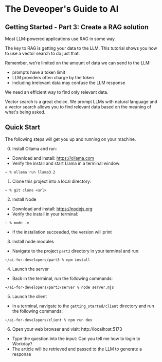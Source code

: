 # The Deveoper's Guide to AI

## Getting Started - Part 3: Create a RAG solution

Most LLM-powered applications use RAG in some way.

The key to RAG is getting your data to the LLM.  This tutorial shows you how to use a vector search to do just that.

Remember, we're limited on the amount of data we can send to the LLM:

- prompts have a token limit
- LLM providers often charge by the token
- including irrelevant data may confuse the LLM response

We need an efficient way to find only relevant data.

Vector search is a great choice.  We prompt LLMs with natural language and a vector search allows you to find relevant data based on the meaning of what's being asked.

## Quick Start

The following steps will get you up and running on your machine.

0. Install Ollama and run:

- Download and install: https://ollama.com
- Verify the install and start Llama in a terminal window:

```
~ % ollama run llama3.2
```

1. Clone this project into a local directory:

```
~ % git clone <url>
```

2. Install Node

- Download and install: https://nodejs.org
- Verify the install in your terminal:

```
~ % node -v
```

- If the installation succeeded, the version will print

3. Install node modules

- Navigate to the project `part3` directory in your terminal and run:

```
~/ai-for-developers/part3 % npm install
```

4.  Launch the server

- Back in the terminal, run the following commands:

```
~/ai-for-developers/part3/server % node server.mjs
```

5.  Launch the client

- In a terminal, navigate to the `getting_started/client` directory and run the following commands:

```
~/ai-for-developers/client % npm run dev
```

6. Open your web browser and visit: http://localhost:5173

- Type the question into the input:  Can you tell me how to login to Workday?
- The article will be retrieved and passed to the LLM to generate a response